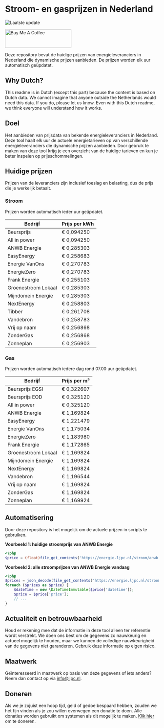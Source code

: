 # Stroom- en gasprijzen in Nederland

![Laatste update](https://img.shields.io/badge/laatste%20update-2025--08--26%2005%3A00%20CET-brightgreen)

<a href="https://www.buymeacoffee.com/Lars-" target="_blank"><img src="https://cdn.buymeacoffee.com/buttons/v2/default-orange.png" alt="Buy Me A Coffee" height="60" style="height: 60px !important;width: 217px !important;" ></a>

Deze repository bevat de huidige prijzen van energieleveranciers in Nederland die dynamische prijzen aanbieden. De prijzen worden elk uur automatisch geüpdatet.

## Why Dutch?

This readme is in Dutch (except this part) because the content is based on Dutch data. We cannot imagine that anyone outside the Netherlands would need this data. If you do, please let us know. Even with this Dutch readme, we think
everyone will understand how it works.

## Doel

Het aanbieden van prijsdata van bekende energieleveranciers in Nederland. Deze tool haalt elk uur de actuele energietarieven op van verschillende energieleveranciers die dynamische prijzen aanbieden. Door gebruik te maken van deze tool
krijg je een overzicht van de huidige tarieven en kun je beter inspelen op prijsschommelingen.

## Huidige prijzen

Prijzen van de leveranciers zijn inclusief toeslag en belasting, dus de prijs die je werkelijk betaalt.

### Stroom

Prijzen worden automatisch ieder uur geüpdatet.

 Bedrijf | Prijs per kWh 
---------|---------------
Beursprijs | € 0,094250
All in power | € 0,094250
ANWB Energie | € 0,285303
EasyEnergy | € 0,258683
Energie VanOns | € 0,270783
EnergieZero | € 0,270783
Frank Energie | € 0,255103
Groenestroom Lokaal | € 0,285303
Mijndomein Energie | € 0,285303
NextEnergy | € 0,258803
Tibber | € 0,261708
Vandebron | € 0,258783
Vrij op naam | € 0,256868
ZonderGas | € 0,256868
Zonneplan | € 0,256903


### Gas

Prijzen worden automatisch iedere dag rond 07.00 uur geüpdatet.

 Bedrijf | Prijs per m³ 
---------|--------------
Beursprijs EGSI | € 0,322607
Beursprijs EOD | € 0,325120
All in power | € 0,325120
ANWB Energie | € 1,169824
EasyEnergy | € 1,221479
Energie VanOns | € 1,175034
EnergieZero | € 1,183980
Frank Energie | € 1,172865
Groenestroom Lokaal | € 1,169824
Mijndomein Energie | € 1,169824
NextEnergy | € 1,169824
Vandebron | € 1,196544
Vrij op naam | € 1,169824
ZonderGas | € 1,169824
Zonneplan | € 1,169924


## Automatisering

Door deze repository is het mogelijk om de actuele prijzen in scripts te gebruiken.

**Voorbeeld 1: huidige stroomprijs van ANWB Energie**

```php
<?php
$price = (float)file_get_contents('https://energie.ljpc.nl/stroom/anwb-energie-nu.txt');

```

**Voorbeeld 2: alle stroomprijzen van ANWB Energie vandaag**

```php
<?php
$prices = json_decode(file_get_contents('https://energie.ljpc.nl/stroom/all-in-power-vandaag.json'),true);
foreach ($prices as $price) {
    $dateTime = new \DateTimeImmutable($price['datetime']);
    $price = $price['price'];
    // ...
}
```

## Actualiteit en betrouwbaarheid

Houd er rekening mee dat de informatie in deze tool alleen ter referentie wordt verstrekt. We doen ons best om de gegevens zo nauwkeurig en actueel mogelijk te houden, maar we kunnen de volledige nauwkeurigheid van de gegevens niet
garanderen. Gebruik deze informatie op eigen risico.

## Maatwerk

Geïnteresseerd in maatwerk op basis van deze gegevens of iets anders? Neem dan contact op
via [info@ljpc.nl](mailto:info@ljpc.nl?subject=Energie%20prijzen).

## Doneren

Als we je zojuist een hoop tijd, geld of gedoe bespaard hebben, zouden we het fijn vinden als je zou willen overwegen een
donatie te doen. Alle donaties worden gebruikt om systemen als dit mogelijk te
maken. [Klik hier](https://www.buymeacoffee.com/Lars-) om te doneren.
